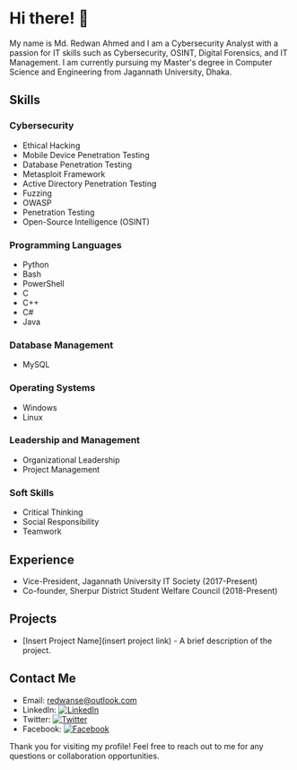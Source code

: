 # Hi there! 👋

My name is Md. Redwan Ahmed and I am a Cybersecurity Analyst with a passion for IT skills such as Cybersecurity, OSINT, Digital Forensics, and IT Management. I am currently pursuing my Master's degree in Computer Science and Engineering from Jagannath University, Dhaka.

## Skills

### Cybersecurity

- Ethical Hacking
- Mobile Device Penetration Testing
- Database Penetration Testing
- Metasploit Framework
- Active Directory Penetration Testing
- Fuzzing
- OWASP
- Penetration Testing
- Open-Source Intelligence (OSINT)

### Programming Languages

- Python
- Bash
- PowerShell
- C
- C++
- C#
- Java

### Database Management

- MySQL

### Operating Systems

- Windows
- Linux

### Leadership and Management

- Organizational Leadership
- Project Management

### Soft Skills

- Critical Thinking
- Social Responsibility
- Teamwork

## Experience

- Vice-President, Jagannath University IT Society (2017-Present)
- Co-founder, Sherpur District Student Welfare Council (2018-Present)

## Projects

- [Insert Project Name](insert project link) - A brief description of the project.

## Contact Me

- Email: [redwanse@outlook.com](mailto:redwanse@outlook.com)
- LinkedIn: [![LinkedIn](https://img.shields.io/badge/LinkedIn-redwanse-blue?logo=linkedin)](https://www.linkedin.com/in/redwancse/)
- Twitter: [![Twitter](https://img.shields.io/badge/Twitter-redwanse-blue?logo=twitter)](https://twitter.com/RedwanCSE)
- Facebook: [![Facebook](https://img.shields.io/badge/Facebook-redwanse-blue?logo=facebook)]([https://www.facebook.com/redwanse/](https://www.facebook.com/redwan.cse/))

Thank you for visiting my profile! Feel free to reach out to me for any questions or collaboration opportunities.
